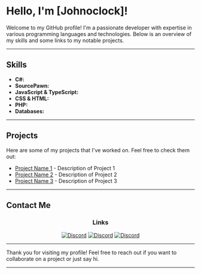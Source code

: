 # Hello, I'm [Johnoclock]!

Welcome to my GitHub profile! I'm a passionate developer with expertise in various programming languages and technologies. Below is an overview of my skills and some links to my notable projects.

---

## Skills
- **C#:** 
- **SourcePawn:** 
- **JavaScript & TypeScript:**
- **CSS & HTML:** 
- **PHP:** 
- **Databases:** 

---

## Projects
Here are some of my projects that I've worked on. Feel free to check them out:

- [Project Name 1](https://github.com/yourusername/project1) - Description of Project 1
- [Project Name 2](https://github.com/yourusername/project2) - Description of Project 2
- [Project Name 3](https://github.com/yourusername/project3) - Description of Project 3

---

## Contact Me
<div align="center">
  <h3>Links</h3>
  
  <a target="_blank" href="https://discord.com/users/151762679659233280"><img src="https://img.shields.io/static/v1?label=&message=Discord&color=161B22&style=for-the-badge&logo=discord" alt="Discord" /></a>
  <a target="_blank" href="https://discord.com/users/151762679659233280"><img src="https://img.shields.io/static/v1?label=&message=Discord&color=161B22&style=for-the-badge&logo=discord" alt="Discord" /></a>
  <a target="_blank" href="https://discord.com/users/151762679659233280"><img src="https://img.shields.io/static/v1?label=&message=Discord&color=161B22&style=for-the-badge&logo=discord" alt="Discord" /></a>
</div>

---

Thank you for visiting my profile! Feel free to reach out if you want to collaborate on a project or just say hi.



---
